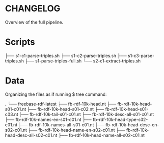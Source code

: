 # CHANGELOG
Overview of the full pipeline.

# Scripts

├── s1-c1-parse-triples.sh
├── s1-c2-parse-triples.sh
├── s1-c3-parse-triples.sh
├── s1-parse-triples-full.sh
└── s2-c1-extract-triples.sh

# Data

Organizing the files as if running $ tree command:

.
└── freebase-rdf-latest 
    ├── fb-rdf-10k-head.nt
    ├── fb-rdf-10k-head-s01-c01.nt
    ├── fb-rdf-10k-head-s01-c02.nt
    ├── fb-rdf-10k-head-s01-c03.nt
    ├── fb-rdf-10k-tail-s01-c01.nt
    ├── fb-rdf-10k-desc-all-s01-c01.nt
    ├── fb-rdf-10k-names-en-s01-c01.nt
    ├── fb-rdf-10k-head-type-s02-c01.nt
    ├── fb-rdf-10k-names-all-s01-c01.nt
    ├── fb-rdf-10k-head-desc-en-s02-c01.nt
    ├── fb-rdf-10k-head-name-en-s02-c01.nt
    ├── fb-rdf-10k-head-desc-all-s02-c01.nt
    ├── fb-rdf-10k-head-name-all-s02-c01.nt

